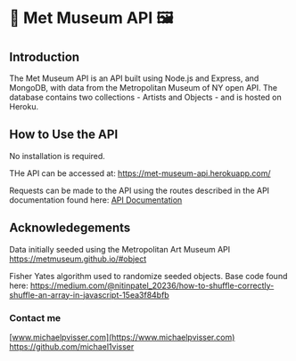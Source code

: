 # :art: Met Museum API :framed_picture:

## Introduction
The Met Museum API is an API built using Node.js and Express, and MongoDB, with data from the Metropolitan Museum of NY open API. The database contains two collections - Artists and Objects - and is hosted on Heroku.

## How to Use the API
No installation is required. 

THe API can be accessed at: https://met-museum-api.herokuapp.com/

Requests can be made to the API using the routes described in the API documentation found here:
[API Documentation](https://met-museum-api.herokuapp.com/docs/)

## Acknowledegements

Data initially seeded using the Metropolitan Art Museum API
https://metmuseum.github.io/#object

Fisher Yates algorithm used to randomize seeded objects. Base code found here: 
https://medium.com/@nitinpatel_20236/how-to-shuffle-correctly-shuffle-an-array-in-javascript-15ea3f84bfb

### Contact me
[www.michaelpvisser.com](https://www.michaelpvisser.com)
https://github.com/michael1visser